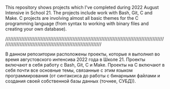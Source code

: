 This repository shows projects which I've completed during 2022 August Intensive in School 21. The projects include work with Bash, Git, C and Make.
C projects are involving almost all basic themes for the C programming language (from syntax to working with binary files and creating your own database).

///////////////////////////////////////////////////////////////////////////////////////////////////////////////////////////////////////////////////////////////

В данном репозитории расположены проекты, которые я выполнил во время августовского интенсива 2022 года в Школе 21. Проекты включают в себя работу с Bash, Git, C и Make.
Проекты на C включают в себя почти все основные темы, связанные с этим языком программирования (от синтаксиса до работы с бинарными файлами и создания своей
собственной базы данных (точнее, СУБД)).

